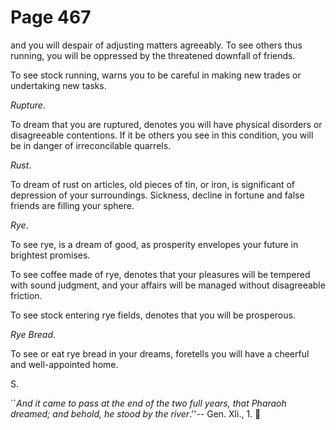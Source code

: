 # Page 467
and you will despair of adjusting matters agreeably.
To see others thus running, you will be oppressed by the threatened
downfall of friends.


To see stock running, warns you to be careful in making new trades
or undertaking new tasks.


_Rupture_.


To dream that you are ruptured, denotes you will have physical disorders
or disagreeable contentions. If it be others you see in this condition,
you will be in danger of irreconcilable quarrels.


_Rust_.


To dream of rust on articles, old pieces of tin, or iron, is significant
of depression of your surroundings. Sickness, decline in fortune and false
friends are filling your sphere.


_Rye_.


To see rye, is a dream of good, as prosperity envelopes your future
in brightest promises.


To see coffee made of rye, denotes that your pleasures will be
tempered with sound judgment, and your affairs will be managed
without disagreeable friction.


To see stock entering rye fields, denotes that you will be prosperous.


_Rye Bread_.


To see or eat rye bread in your dreams, foretells you will have a cheerful
and well-appointed home.




S.


``_And it came to pass at the end of the two full years,
that Pharaoh dreamed; and behold, he stood by the river_.''--
Gen. Xli., 1.
